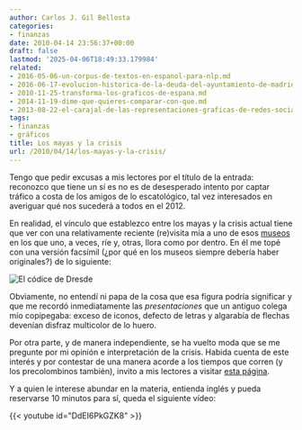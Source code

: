 ```yaml
---
author: Carlos J. Gil Bellosta
categories:
- finanzas
date: 2010-04-14 23:56:37+00:00
draft: false
lastmod: '2025-04-06T18:49:33.179984'
related:
- 2016-05-06-un-corpus-de-textos-en-espanol-para-nlp.md
- 2016-06-17-evolucion-historica-de-la-deuda-del-ayuntamiento-de-madrid.md
- 2010-11-25-transforma-los-graficos-de-espana.md
- 2014-11-19-dime-que-quieres-comparar-con-que.md
- 2013-08-22-el-carajal-de-las-representaciones-graficas-de-redes-sociales.md
tags:
- finanzas
- gráficos
title: Los mayas y la crisis
url: /2010/04/14/los-mayas-y-la-crisis/
---
```


Tengo que pedir excusas a mis lectores por el título de la entrada: reconozco que tiene un sí es no es de desesperado intento por captar tráfico a costa de los amigos de lo escatológico, tal vez interesados en averiguar qué nos sucederá a todos en el 2012.

En realidad, el vínculo que establezco entre los mayas y la crisis actual tiene que ver con una relativamente reciente (re)visita mía a uno de esos [museos](http://www.museonacional.gov.co/) en los que uno, a veces, ríe y, otras, llora como por dentro. En él me topé con una versión facsímil (¿por qué en los museos siempre debería haber originales?) de lo siguiente:

![El códice de Dresde](http://upload.wikimedia.org/wikipedia/commons/8/85/Dresden_Codex_p09.jpg)

Obviamente, no entendí ni papa de la cosa que esa figura podría significar y que me recordó inmediatamente las _presentaciones_ que un antiguo colega mío copipegaba: exceso de iconos, defecto de letras y algarabía de flechas devenían disfraz multicolor de lo huero.

Por otra parte, y de manera independiente, se ha vuelto moda que se me pregunte por mi opinión e interpretación de la crisis. Habida cuenta de este interés y por contestar de una manera acorde a los tiempos que corren (y los precolombinos también), invito a mis lectores a visitar [esta página](http://flowingdata.com/2009/03/13/27-visualizations-and-infographics-to-understand-the-financial-crisis/).

Y a quien le interese abundar en la materia, entienda inglés y pueda reservarse 10 minutos para sí, queda el siguiente vídeo:

{{< youtube id="DdEI6PkGZK8" >}}